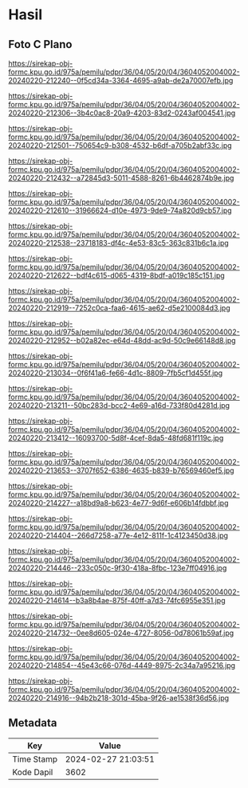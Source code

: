 # Hasil

## Foto C Plano

https://sirekap-obj-formc.kpu.go.id/975a/pemilu/pdpr/36/04/05/20/04/3604052004002-20240220-212240--0f5cd34a-3364-4695-a9ab-de2a70007efb.jpg

https://sirekap-obj-formc.kpu.go.id/975a/pemilu/pdpr/36/04/05/20/04/3604052004002-20240220-212306--3b4c0ac8-20a9-4203-83d2-0243af004541.jpg

https://sirekap-obj-formc.kpu.go.id/975a/pemilu/pdpr/36/04/05/20/04/3604052004002-20240220-212501--750654c9-b308-4532-b6df-a705b2abf33c.jpg

https://sirekap-obj-formc.kpu.go.id/975a/pemilu/pdpr/36/04/05/20/04/3604052004002-20240220-212432--a72845d3-5011-4588-8261-6b4462874b9e.jpg

https://sirekap-obj-formc.kpu.go.id/975a/pemilu/pdpr/36/04/05/20/04/3604052004002-20240220-212610--31966624-d10e-4973-9de9-74a820d9cb57.jpg

https://sirekap-obj-formc.kpu.go.id/975a/pemilu/pdpr/36/04/05/20/04/3604052004002-20240220-212538--23718183-df4c-4e53-83c5-363c831b6c1a.jpg

https://sirekap-obj-formc.kpu.go.id/975a/pemilu/pdpr/36/04/05/20/04/3604052004002-20240220-212622--bdf4c615-d065-4319-8bdf-a019c185c151.jpg

https://sirekap-obj-formc.kpu.go.id/975a/pemilu/pdpr/36/04/05/20/04/3604052004002-20240220-212919--7252c0ca-faa6-4615-ae62-d5e2100084d3.jpg

https://sirekap-obj-formc.kpu.go.id/975a/pemilu/pdpr/36/04/05/20/04/3604052004002-20240220-212952--b02a82ec-e64d-48dd-ac9d-50c9e66148d8.jpg

https://sirekap-obj-formc.kpu.go.id/975a/pemilu/pdpr/36/04/05/20/04/3604052004002-20240220-213034--0f6f41a6-fe66-4d1c-8809-7fb5cf1d455f.jpg

https://sirekap-obj-formc.kpu.go.id/975a/pemilu/pdpr/36/04/05/20/04/3604052004002-20240220-213211--50bc283d-bcc2-4e69-a16d-733f80d4281d.jpg

https://sirekap-obj-formc.kpu.go.id/975a/pemilu/pdpr/36/04/05/20/04/3604052004002-20240220-213412--16093700-5d8f-4cef-8da5-48fd681f119c.jpg

https://sirekap-obj-formc.kpu.go.id/975a/pemilu/pdpr/36/04/05/20/04/3604052004002-20240220-213653--3707f652-6386-4635-b839-b76569460ef5.jpg

https://sirekap-obj-formc.kpu.go.id/975a/pemilu/pdpr/36/04/05/20/04/3604052004002-20240220-214227--a18bd9a8-b623-4e77-9d6f-e606b14fdbbf.jpg

https://sirekap-obj-formc.kpu.go.id/975a/pemilu/pdpr/36/04/05/20/04/3604052004002-20240220-214404--266d7258-a77e-4e12-811f-1c4123450d38.jpg

https://sirekap-obj-formc.kpu.go.id/975a/pemilu/pdpr/36/04/05/20/04/3604052004002-20240220-214446--233c050c-9f30-418a-8fbc-123e7ff04916.jpg

https://sirekap-obj-formc.kpu.go.id/975a/pemilu/pdpr/36/04/05/20/04/3604052004002-20240220-214614--b3a8b4ae-875f-40ff-a7d3-74fc6955e351.jpg

https://sirekap-obj-formc.kpu.go.id/975a/pemilu/pdpr/36/04/05/20/04/3604052004002-20240220-214732--0ee8d605-024e-4727-8056-0d78061b59af.jpg

https://sirekap-obj-formc.kpu.go.id/975a/pemilu/pdpr/36/04/05/20/04/3604052004002-20240220-214854--45e43c66-076d-4449-8975-2c34a7a95216.jpg

https://sirekap-obj-formc.kpu.go.id/975a/pemilu/pdpr/36/04/05/20/04/3604052004002-20240220-214916--94b2b218-301d-45ba-9f26-ae1538f36d56.jpg


## Metadata

| Key        | Value               |
| ---------- | ------------------- |
| Time Stamp | 2024-02-27 21:03:51 |
| Kode Dapil | 3602                |



